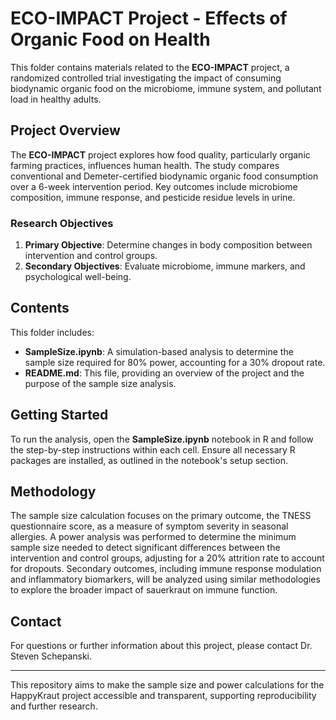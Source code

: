 # ECO-IMPACT Project - Effects of Organic Food on Health

This folder contains materials related to the **ECO-IMPACT** project, a randomized controlled trial investigating the impact of consuming biodynamic organic food on the microbiome, immune system, and pollutant load in healthy adults.

## Project Overview

The **ECO-IMPACT** project explores how food quality, particularly organic farming practices, influences human health. The study compares conventional and Demeter-certified biodynamic organic food consumption over a 6-week intervention period. Key outcomes include microbiome composition, immune response, and pesticide residue levels in urine.

### Research Objectives

1. **Primary Objective**: Determine changes in body composition between intervention and control groups.
2. **Secondary Objectives**: Evaluate microbiome, immune markers, and psychological well-being.

## Contents

This folder includes:
- **SampleSize.ipynb**: A simulation-based analysis to determine the sample size required for 80% power, accounting for a 30% dropout rate.
- **README.md**: This file, providing an overview of the project and the purpose of the sample size analysis.

## Getting Started

To run the analysis, open the **SampleSize.ipynb** notebook in R and follow the step-by-step instructions within each cell. Ensure all necessary R packages are installed, as outlined in the notebook's setup section.

## Methodology

The sample size calculation focuses on the primary outcome, the TNESS questionnaire score, as a measure of symptom severity in seasonal allergies. A power analysis was performed to determine the minimum sample size needed to detect significant differences between the intervention and control groups, adjusting for a 20% attrition rate to account for dropouts. Secondary outcomes, including immune response modulation and inflammatory biomarkers, will be analyzed using similar methodologies to explore the broader impact of sauerkraut on immune function.

## Contact

For questions or further information about this project, please contact Dr. Steven Schepanski.

---

This repository aims to make the sample size and power calculations for the HappyKraut project accessible and transparent, supporting reproducibility and further research.
